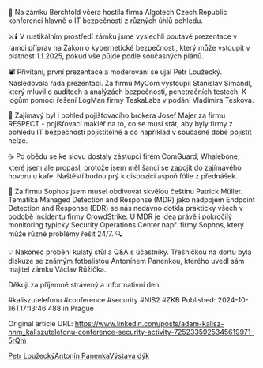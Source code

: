 🏰 Na zámku Berchtold včera hostila firma Algotech Czech Republic konferenci hlavně o IT bezpečnosti z různých úhlů pohledu.


⚔️🕯️ V rustikálním prostředí zámku jsme vyslechli poutavé prezentace v rámci příprav na Zákon o kybernetické bezpečnosti, který může vstoupit v platnost 1.1.2025, pokud vše půjde podle současných plánů.


📽️ Přivítání, první prezentace a moderování se ujal Petr Loužecký. Následovala řada prezentací. Za firmu MyCom vystoupil Stanislav Simandl, který mluvil o auditech a analýzách bezpečnosti, penetračních testech. K logům pomocí řešení LogMan firmy TeskaLabs v podání Vladimira Teskova.


🧾 Zajímavý byl i pohled pojišťovacího brokera Josef Majer za firmu RESPECT - pojišťovací makléř na to, co se musí stát, aby byly firmy z pohledu IT bezpečnosti pojistitelné a co například v současné době pojistit nelze.


☕ Po obědu se ke slovu dostaly zástupci firem ComGuard, Whalebone, které jsem ale propásl, protože jsem měl šanci se zapojit do zajímavého hovoru u kafe. Naštěstí budou prý k dispozici aspoň fólie z přednášek.


🔐 Za firmu Sophos jsem musel obdivovat skvělou češtinu Patrick Müller. Tematika Managed Detection and Response (MDR) jako nadpojem Endpoint Detection and Response (EDR) se nás nedávno dotkla prakticky všech v podobě incidentu firmy CrowdStrike. U MDR je idea právě i pokročilý monitoring typicky Security Operations Center např. firmy Sophos, který může různé problémy řešit 24/7. 🔍


💡 Nakonec proběhl kulatý stůl a Q&A s účastníky. Třešničkou na dortu byla diskuze se známým fotbalistou Antonínem Panenkou, kterého uvedl sám majitel zámku Václav Růžička.


Děkuji za příjemně strávený a informativní den.


#kaliszutelefonu #conference #security #NIS2 #ZKB
Published: 2024-10-16T17:13:46.488 in Prague

Original article URL: https://www.linkedin.com/posts/adam-kalisz-nnm_kaliszutelefonu-conference-security-activity-7252335925345619971-5rQm

[Petr Loužecký](./media/algotech-zamek-berchtold-2024.jpg)[Antonín Panenka](./media/antonin-panenka-berchtold.jpg)[Výstava dýk](./media/dyky-berchtold-2024.jpg)